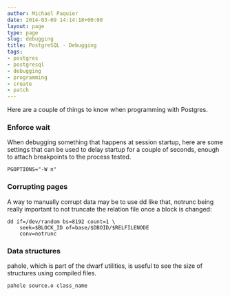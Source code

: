 ```yaml
---
author: Michael Paquier
date: 2014-03-09 14:14:18+00:00
layout: page
type: page
slug: debugging
title: PostgreSQL - Debugging
tags:
- postgres
- postgresql
- debugging
- programming
- create
- patch
---
```

Here are a couple of things to know when programming with Postgres.

### Enforce wait

When debugging something that happens at session startup, here are some
settings that can be used to delay startup for a couple of seconds, enough
to attach breakpoints to the process tested.

    PGOPTIONS="-W n"

### Corrupting pages

A way to manually corrupt data may be to use dd like that, notrunc being
really important to not truncate the relation file once a block is changed:

    dd if=/dev/random bs=8192 count=1 \
        seek=$BLOCK_ID of=base/$DBOID/$RELFILENODE
        conv=notrunc

### Data structures

pahole, which is part of the dwarf utilities, is useful to see the size
of structures using compiled files.

    pahole source.o class_name
